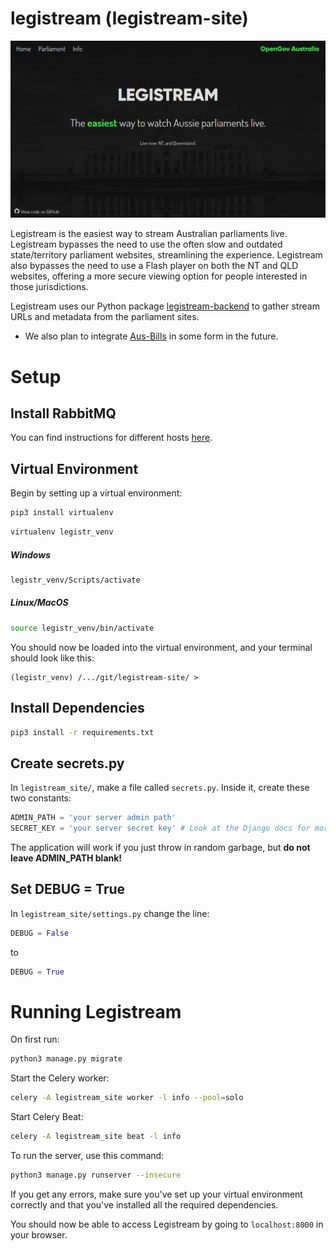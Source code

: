 # legistream (legistream-site)

![Legistream Screenshot](/.github/img/f11-ss.png)

Legistream is the easiest way to stream Australian parliaments live. Legistream bypasses the need to use the often slow and outdated state/territory parliament websites, streamlining the experience. Legistream also bypasses the need to use a Flash player on both the NT and QLD websites, offering a more secure viewing option for people interested in those jurisdictions.

Legistream uses our Python package [legistream-backend](https://github.com/OpenGovAus/legistream-backend) to gather stream URLs and metadata from the parliament sites.

- We also plan to integrate [Aus-Bills](https://github.com/OpenGovAus/Aus-Bills) in some form in the future.

# Setup

## Install RabbitMQ

You can find instructions for different hosts [here](https://www.rabbitmq.com/download.html).

## Virtual Environment

Begin by setting up a virtual environment:

```sh
pip3 install virtualenv
```
```sh
virtualenv legistr_venv
```

##### Windows

```sh
legistr_venv/Scripts/activate
```

##### Linux/MacOS

```sh
source legistr_venv/bin/activate
```

You should now be loaded into the virtual environment, and your terminal should look like this:

```
(legistr_venv) /.../git/legistream-site/ >
```

## Install Dependencies

```sh
pip3 install -r requirements.txt
```

## Create secrets.py

In `legistream_site/`, make a file called `secrets.py`. Inside it, create these two constants:

```python
ADMIN_PATH = 'your server admin path'
SECRET_KEY = 'your server secret key' # Look at the Django docs for more info
```

The application will work if you just throw in random garbage, but **do not leave ADMIN_PATH blank!**

## Set DEBUG = True

In `legistream_site/settings.py` change the line:

```python
DEBUG = False
```

to

```python
DEBUG = True
```

# Running Legistream

On first run:

```sh
python3 manage.py migrate
```

Start the Celery worker:

```sh
celery -A legistream_site worker -l info --pool=solo
```

Start Celery Beat:

```sh
celery -A legistream_site beat -l info
```

To run the server, use this command:

```sh
python3 manage.py runserver --insecure
```

If you get any errors, make sure you've set up your virtual environment correctly and that you've installed all the required dependencies.

You should now be able to access Legistream by going to `localhost:8000` in your browser.
